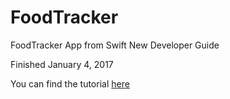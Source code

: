 # FoodTracker

FoodTracker App from Swift New Developer Guide 

Finished January 4, 2017

You can find the tutorial [here](https://developer.apple.com/library/archive/referencelibrary/GettingStarted/DevelopiOSAppsSwift/)
